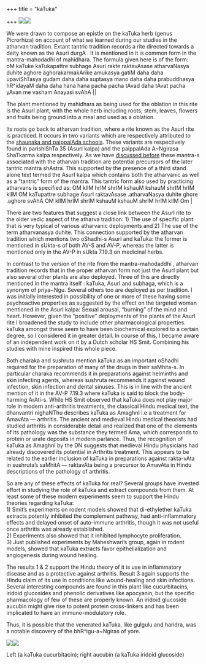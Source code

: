 +++
title = "kaTuka"

+++
[![](https://i0.wp.com/bp2.blogger.com/_ZhvcTTaaD_4/Rzam7FySfNI/AAAAAAAAAQM/9DOBg4S29Pw/s320/kaTuka_shoot.png)](http://bp2.blogger.com/_ZhvcTTaaD_4/Rzam7FySfNI/AAAAAAAAAQM/9DOBg4S29Pw/s1600-h/kaTuka_shoot.png)[![](https://i1.wp.com/bp2.blogger.com/_ZhvcTTaaD_4/Rzam9FySfOI/AAAAAAAAAQU/Fl2EbuS3sag/s320/kaTuka_root.png)](http://bp2.blogger.com/_ZhvcTTaaD_4/Rzam9FySfOI/AAAAAAAAAQU/Fl2EbuS3sag/s1600-h/kaTuka_root.png)

We were drawn to compose an epistle on the kaTuka herb (genus
Picrorhiza) on account of what we learned during our studies in the
atharvan tradition. Extant tantric tradition records a rite directed
towards a deity known as the Asuri durgA . It is mentioned in it is
common form in the mantra-mahodadhi of mahidhara. The formula given here
is of the form:  
oM kaTuke kaTukapattre subhage Asuri rakte raktavAsase atharvaNasya
duhite aghore aghorakarmakArike amukasya gatiM daha daha upaviShTasya
gudam daha daha suptasya mano daha daha prabuddhasya hR^idayaM daha daha
hana hana pacha pacha tAvad daha tAvat pacha yAvan me vasham Anayasi
svAhA ||

The plant mentioned by mahidhara as being used for the oblation in this
rite is the AsurI plant, with the whole herb including roots, stem,
leaves, flowers and fruits being ground into a meal and used as a
oblation.

Its roots go back to atharvan tradition, where a rite known as the AsurI
rite is practiced. It occurs in two variants which are respectively
attributed to the [shaunaka and paippalAda
schools](http://manasataramgini.wordpress.com/2007/08/some-notes-on-evolution-of-mantra.html).
These variants are respectively found in parishiShTa 35 (AsurI kalpa)
and the paippalAda A\~Ngirasa ShaTkarma kalpa respectively. As we have
[discussed
before](http://manasataramgini.wordpress.com/2007/08/some-notes-on-evolution-of-mantra.html)
these mantra-s associated with the atharvan tradition are potential
precursors of the later tantric mantra shAstra. This supported by the
presence of a third stand alone text termed the AsurI kalpa which
contains both the atharvanic as well as a “tantric” form of the mantra.
This tantric form also used by practicing atharvans is specified as: OM
klIM hrIM shrIM kshauM kshauM shrIM hrIM klIM OM kaTupattre subhage
AsurI raktavAsase .atharvaNasya duhite ghore .aghore svAhA OM klIM hrIM
shrIM kshauM kshauM shrIM hrIM klIM Om |

There are two features that suggest a close link between the AsurI rite
to the older vedic aspect of the atharva tradition: 1) The use of
specific plant that is very typical of various atharvanic deployments
and 2) The use of the term atharvanasya duhite. This connection
supported by the atharvan tradition which mentions two oShadhi-s AsurI
and kaTuka: the former is mentioned in sUkta-s of both AV-S and AV-P,
whereas the latter is mentioned only in the AV-P in sUkta 7.19.3 on
medicinal herbs.

In contrast to the version of the rite from the mantra-mahodaddhi ,
atharvan tradition records that in the proper atharvan form not just the
AsurI plant but also several other plants are also deployed. Three of
this are directly mentioned in the mantra itself : kaTuka, AsurI and
subhaga, which is a synonym of priya\~Ngu. Several others too are
deployed as per tradition. I was initially interested in possibility of
one or more of these having some psychoactive properties as suggested by
the effect on the targeted woman mentioned in the AsurI kalpa: Sexual
arousal, “burning” of the mind and heart. However, given the “positive”
deployments of the plants of the AsurI rite I broadened the study to
include other pharmacological properties. kaTuka amongst these seem to
have been biochemical explored to a certain degree, so I considered it
in greater detail. In course of this, I became aware of an independent
work on it by a Dutch scholar HS Smit. Combining his studies with mine
inspired this whole piece.

Both charaka and sushruta mention kaTuka as an important oShadhi
required for the preparation of many of the drugs in their saMhita-s. In
particular charaka recommends it in preparations against helminths and
skin infecting agents, whereas sushruta recommends it against wound
infection, skin infection and dental sinuses. This is in line with the
ancient mention of it in the AV-P 7.19.3 where kaTuka is said to block
the body-harming ArAti-s. While HS Smit observed that kaTuka does not
play major role in modern anti-arthritis treatments, the classical Hindu
medical text, the dhanvantri nighaNThu describes kaTuka as AmaghnI i.e a
treatment for AmavAta — arthritis. The ancient and medieval Hindu
medical theorists had studied arthritis in considerable detail and
realized that one of the elements of its pathology was the substance
they termed Ama, which corresponds to protein or urate deposits in
modern parlance. Thus, the recognition of kaTuka as AmaghnI by the DN
suggests that medieval Hindu physicians had already discovered its
potential in Arthritis treatment. This appears to be related to the
earlier inclusion of kaTuka in preparations against rakta-vAta in
sushruta’s saMhitA — raktavAta being a precursor to AmavAta in Hindu
descriptions of the pathology of arthritis.

So are any of these effects of kaTuka for real? Several groups have
invested effort in studying the role of kaTuka and extract compounds
from them. At least some of these modern experiments seem to support the
Hindu theories regarding kaTuka:  
1\) Smit’s experiments on rodent models showed that di-ethylether kaTuka
extracts potently inhibited the complement pathway, had
anti-inflammatory effects and delayed onset of auto-immune arthritis,
though it was not useful once arthritis was already established.  
2\) Experiments also showed that it inhibited lymphocyte
proliferation.  
3\) Just published experiments by Maheshwari’s group, again in rodent
models, showed that kaTuka extracts favor epithelialization and
angiogenesis during wound healing.

The results 1 & 2 support the Hindu theory of it is use in inflammatory
disease and as a protective against arthritis. Result 3 again supports
the Hindu claim of its use in conditions like wound-healing and skin
infections. Several interesting compounds are found in this plant like
cucurbitacins, iridoid glucosides and phenolic derivatives like
apocyanin, but the specific pharmacology of few of these are properly
known. An iridoid glucoside aucubin might give rise to potent protein
cross-linkers and has been implicated to have an immuno-modulatory role.

Thus, it is possible that the venerated kaTuka, like gulgulu and
haridra, was a notable discovery of the bhR^igu-a\~Ngiras of yore.

[![](https://i0.wp.com/bp0.blogger.com/_ZhvcTTaaD_4/Rz6SWlIKzII/AAAAAAAAAQk/y3DKs5ahoQs/s320/kaTuka_cucurbitin.gif)](http://bp0.blogger.com/_ZhvcTTaaD_4/Rz6SWlIKzII/AAAAAAAAAQk/y3DKs5ahoQs/s1600-h/kaTuka_cucurbitin.gif)[![](https://i1.wp.com/bp1.blogger.com/_ZhvcTTaaD_4/Rz6SV1IKzHI/AAAAAAAAAQc/bEKeWbNCxEc/s320/kaTuka_aucubin.gif)](http://bp1.blogger.com/_ZhvcTTaaD_4/Rz6SV1IKzHI/AAAAAAAAAQc/bEKeWbNCxEc/s1600-h/kaTuka_aucubin.gif)

Left (a kaTuka cucurbitacin); right aucubin (a kaTuka iridoid glucoside)
